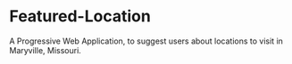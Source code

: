 # Featured-Location
A Progressive Web Application, to suggest users about locations to visit in Maryville, Missouri.
